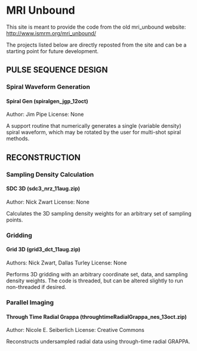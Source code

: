 # MRI Unbound
This site is meant to provide the code from the old mri_unbound website:
http://www.ismrm.org/mri_unbound/

The projects listed below are directly reposted from the site and can be a
starting point for future development.

## PULSE SEQUENCE DESIGN

### Spiral Waveform Generation
 
#### Spiral Gen (spiralgen_jgp_12oct)
Author: Jim Pipe
License: None

A support routine that numerically generates a single (variable density) spiral
waveform, which may be rotated by the user for multi-shot spiral methods.

## RECONSTRUCTION

### Sampling Density Calculation
 
#### SDC 3D (sdc3_nrz_11aug.zip)
Author: Nick Zwart
License: None

Calculates the 3D sampling density weights for an arbitrary set of sampling
points.
 
### Gridding
 
#### Grid 3D (grid3_dct_11aug.zip)
Authors: Nick Zwart, Dallas Turley
License: None

Performs 3D gridding with an arbitrary coordinate set, data, and sampling
density weights.  The code is threaded, but can be altered slightly to run
non-threaded if desired.

### Parallel Imaging

#### Through Time Radial Grappa (throughtimeRadialGrappa_nes_13oct.zip)
Author: Nicole E. Seiberlich
License: Creative Commons

Reconstructs undersampled radial data using through-time radial GRAPPA.
